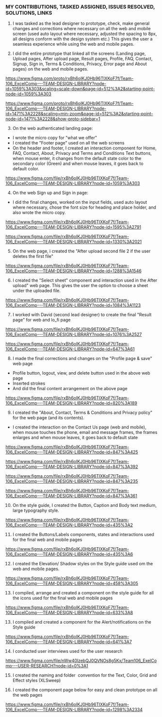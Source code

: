 ### MY CONTRIBUTIONS, TASKED ASSIGNED, ISSUES RESOLVED, SOLUTIONS, LINKS
1. I was tasked as the lead designer to prototype, check, make general changes and corrections where necessary on all the web and mobile screen (used auto layout where necessary, adjusted the spacing to 8px, all designs conform with the design system etc.) This gives the user a seamless experience while using the web and mobile pages.

2. I did the entire prototype that linked all the screens (Landing page, Upload pages, After upload page, Result pages, Profile, FAQ, Contact, Signup, Sign in, Terms & Conditions, Privacy, Error page and About pages) on the web and mobile pages.

https://www.figma.com/proto/rxBh6oIKJ0Hb96TlXKoF7f/Team-106_ExcelComp---TEAM-DESIGN-LIBRARY?node-id=1059%3A303&scaling=scale-down&page-id=512%3A2&starting-point-node-id=1059%3A303

https://www.figma.com/proto/rxBh6oIKJ0Hb96TlXKoF7f/Team-106_ExcelComp---TEAM-DESIGN-LIBRARY?node-id=1471%3A2228&scaling=min-zoom&page-id=512%3A2&starting-point-node-id=1471%3A2228&show-proto-sidebar=1


3. On the web authenticated landing page:
+ I wrote the micro copy for "what we offer"
+ I created the "Footer page" used on all the web screens
+ On the header and footer, I created an interaction component for Home, FAQ, Contact, About, Privacy and Terms and Conditions Text buttons, when mouse enter, it changes from the default state color to the secondary color (Green) and when mouse leaves, it goes back to default color.

https://www.figma.com/file/rxBh6oIKJ0Hb96TlXKoF7f/Team-106_ExcelComp---TEAM-DESIGN-LIBRARY?node-id=1059%3A303

4. On the web Sign up and Sign in page:

+ I did the final changes, worked on the input fields, used auto layout where necessary, chose the font size for heading and place holder, and also wrote the micro copy.

https://www.figma.com/file/rxBh6oIKJ0Hb96TlXKoF7f/Team-106_ExcelComp---TEAM-DESIGN-LIBRARY?node-id=1595%3A2791

https://www.figma.com/file/rxBh6oIKJ0Hb96TlXKoF7f/Team-106_ExcelComp---TEAM-DESIGN-LIBRARY?node-id=1330%3A2021

5. On the web page, i created the "After upload second file 2 if the user deletes the first file"

https://www.figma.com/file/rxBh6oIKJ0Hb96TlXKoF7f/Team-106_ExcelComp---TEAM-DESIGN-LIBRARY?node-id=1288%3A1546

6. I created the "Select sheet" component and interaction used in the After upload" web page. This gives the user the option to choose a sheet under the uploaded file.

https://www.figma.com/file/rxBh6oIKJ0Hb96TlXKoF7f/Team-106_ExcelComp---TEAM-DESIGN-LIBRARY?node-id=1084%3A1123

7. I worked with David (second lead designer) to create the final "Result page" for web and lo_fi page

https://www.figma.com/file/rxBh6oIKJ0Hb96TlXKoF7f/Team-106_ExcelComp---TEAM-DESIGN-LIBRARY?node-id=1076%3A2527

https://www.figma.com/file/rxBh6oIKJ0Hb96TlXKoF7f/Team-106_ExcelComp---TEAM-DESIGN-LIBRARY?node-id=647%3A61

8. I made the final corrections and changes on the "Profile page & save" web page

+ Profile button, logout, view, and delete button used in the above web page
+ Inserted strokes
+ And did the final content arrangement on the above page

https://www.figma.com/file/rxBh6oIKJ0Hb96TlXKoF7f/Team-106_ExcelComp---TEAM-DESIGN-LIBRARY?node-id=820%3A189

9. I created the "About, Contact, Terms & Conditions and Privacy policy" for the web page (and its contents).

+ I created the interaction on the Contact Us page (web and mobile), when mouse touches the phone, email and message frames, the frames enlarges and when mouse leaves, it goes back to default state

https://www.figma.com/file/rxBh6oIKJ0Hb96TlXKoF7f/Team-106_ExcelComp---TEAM-DESIGN-LIBRARY?node-id=847%3A425

https://www.figma.com/file/rxBh6oIKJ0Hb96TlXKoF7f/Team-106_ExcelComp---TEAM-DESIGN-LIBRARY?node-id=847%3A392

https://www.figma.com/file/rxBh6oIKJ0Hb96TlXKoF7f/Team-106_ExcelComp---TEAM-DESIGN-LIBRARY?node-id=847%3A235

https://www.figma.com/file/rxBh6oIKJ0Hb96TlXKoF7f/Team-106_ExcelComp---TEAM-DESIGN-LIBRARY?node-id=847%3A361

10. On the style guide, I created the Button, Caption and Body text medium, large typography style.

https://www.figma.com/file/rxBh6oIKJ0Hb96TlXKoF7f/Team-106_ExcelComp---TEAM-DESIGN-LIBRARY?node-id=435%3A2

11. I created the Buttons/Labels components, states and interactions used for the final web and mobile pages

https://www.figma.com/file/rxBh6oIKJ0Hb96TlXKoF7f/Team-106_ExcelComp---TEAM-DESIGN-LIBRARY?node-id=435%3A6

12. I created the Elevation/ Shadow styles on the Style guide used om the web and mobile pages.

https://www.figma.com/file/rxBh6oIKJ0Hb96TlXKoF7f/Team-106_ExcelComp---TEAM-DESIGN-LIBRARY?node-id=458%3A305

13. I compiled, arrange and created a component on the style guide for all the icons used for the final web and mobile pages

https://www.figma.com/file/rxBh6oIKJ0Hb96TlXKoF7f/Team-106_ExcelComp---TEAM-DESIGN-LIBRARY?node-id=633%3A8

13. I compiled and created a component for the Alert/notifications on the Style guide

https://www.figma.com/file/rxBh6oIKJ0Hb96TlXKoF7f/Team-106_ExcelComp---TEAM-DESIGN-LIBRARY?node-id=641%3A7

14. I conducted user interviews used for the user research

https://www.figma.com/file/nWw40lzebQJ0QVNOs8g5Kx/Team106_ExelComp---USER-RESEARCH?node-id=0%3A1


15. I created the naming and folder  convention for the Text, Color, Grid and Effect styles (XLSweep)

16. I created the component page below for easy and clean prototype on all the web pages

https://www.figma.com/file/rxBh6oIKJ0Hb96TlXKoF7f/Team-106_ExcelComp---TEAM-DESIGN-LIBRARY?node-id=1298%3A2334
